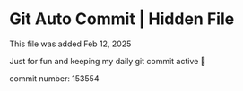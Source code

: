 # Git Auto Commit | Hidden File

This file was added Feb 12, 2025

Just for fun and keeping my daily git commit active 🤪

commit number: 153554
